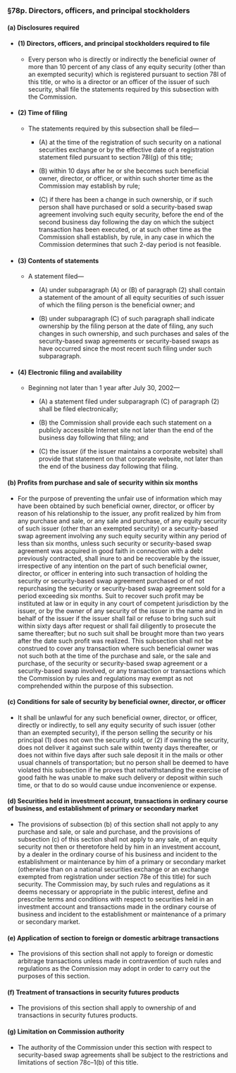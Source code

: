 ### §78p. Directors, officers, and principal stockholders
#### (a) Disclosures required
* #### (1) Directors, officers, and principal stockholders required to file
  * Every person who is directly or indirectly the beneficial owner of more than 10 percent of any class of any equity security (other than an exempted security) which is registered pursuant to section 78l of this title, or who is a director or an officer of the issuer of such security, shall file the statements required by this subsection with the Commission.

* #### (2) Time of filing
  * The statements required by this subsection shall be filed—

    * (A) at the time of the registration of such security on a national securities exchange or by the effective date of a registration statement filed pursuant to section 78l(g) of this title;

    * (B) within 10 days after he or she becomes such beneficial owner, director, or officer, or within such shorter time as the Commission may establish by rule;

    * (C) if there has been a change in such ownership, or if such person shall have purchased or sold a security-based swap agreement involving such equity security, before the end of the second business day following the day on which the subject transaction has been executed, or at such other time as the Commission shall establish, by rule, in any case in which the Commission determines that such 2-day period is not feasible.

* #### (3) Contents of statements
  * A statement filed—

    * (A) under subparagraph (A) or (B) of paragraph (2) shall contain a statement of the amount of all equity securities of such issuer of which the filing person is the beneficial owner; and

    * (B) under subparagraph (C) of such paragraph shall indicate ownership by the filing person at the date of filing, any such changes in such ownership, and such purchases and sales of the security-based swap agreements or security-based swaps as have occurred since the most recent such filing under such subparagraph.

* #### (4) Electronic filing and availability
  * Beginning not later than 1 year after July 30, 2002—

    * (A) a statement filed under subparagraph (C) of paragraph (2) shall be filed electronically;

    * (B) the Commission shall provide each such statement on a publicly accessible Internet site not later than the end of the business day following that filing; and

    * (C) the issuer (if the issuer maintains a corporate website) shall provide that statement on that corporate website, not later than the end of the business day following that filing.

#### (b) Profits from purchase and sale of security within six months
* For the purpose of preventing the unfair use of information which may have been obtained by such beneficial owner, director, or officer by reason of his relationship to the issuer, any profit realized by him from any purchase and sale, or any sale and purchase, of any equity security of such issuer (other than an exempted security) or a security-based swap agreement involving any such equity security within any period of less than six months, unless such security or security-based swap agreement was acquired in good faith in connection with a debt previously contracted, shall inure to and be recoverable by the issuer, irrespective of any intention on the part of such beneficial owner, director, or officer in entering into such transaction of holding the security or security-based swap agreement purchased or of not repurchasing the security or security-based swap agreement sold for a period exceeding six months. Suit to recover such profit may be instituted at law or in equity in any court of competent jurisdiction by the issuer, or by the owner of any security of the issuer in the name and in behalf of the issuer if the issuer shall fail or refuse to bring such suit within sixty days after request or shall fail diligently to prosecute the same thereafter; but no such suit shall be brought more than two years after the date such profit was realized. This subsection shall not be construed to cover any transaction where such beneficial owner was not such both at the time of the purchase and sale, or the sale and purchase, of the security or security-based swap agreement or a security-based swap involved, or any transaction or transactions which the Commission by rules and regulations may exempt as not comprehended within the purpose of this subsection.

#### (c) Conditions for sale of security by beneficial owner, director, or officer
* It shall be unlawful for any such beneficial owner, director, or officer, directly or indirectly, to sell any equity security of such issuer (other than an exempted security), if the person selling the security or his principal (1) does not own the security sold, or (2) if owning the security, does not deliver it against such sale within twenty days thereafter, or does not within five days after such sale deposit it in the mails or other usual channels of transportation; but no person shall be deemed to have violated this subsection if he proves that notwithstanding the exercise of good faith he was unable to make such delivery or deposit within such time, or that to do so would cause undue inconvenience or expense.

#### (d) Securities held in investment account, transactions in ordinary course of business, and establishment of primary or secondary market
* The provisions of subsection (b) of this section shall not apply to any purchase and sale, or sale and purchase, and the provisions of subsection (c) of this section shall not apply to any sale, of an equity security not then or theretofore held by him in an investment account, by a dealer in the ordinary course of his business and incident to the establishment or maintenance by him of a primary or secondary market (otherwise than on a national securities exchange or an exchange exempted from registration under section 78e of this title) for such security. The Commission may, by such rules and regulations as it deems necessary or appropriate in the public interest, define and prescribe terms and conditions with respect to securities held in an investment account and transactions made in the ordinary course of business and incident to the establishment or maintenance of a primary or secondary market.

#### (e) Application of section to foreign or domestic arbitrage transactions
* The provisions of this section shall not apply to foreign or domestic arbitrage transactions unless made in contravention of such rules and regulations as the Commission may adopt in order to carry out the purposes of this section.

#### (f) Treatment of transactions in security futures products
* The provisions of this section shall apply to ownership of and transactions in security futures products.

#### (g) Limitation on Commission authority
* The authority of the Commission under this section with respect to security-based swap agreements shall be subject to the restrictions and limitations of section 78c–1(b) of this title.